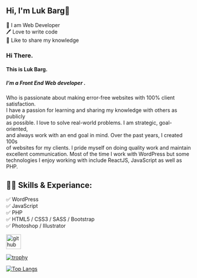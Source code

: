 
## Hi, I'm Luk Barg👋
<p>
👑 I am Web Developer <br>
🖊️ Love to write code <br> 
🎤 Like to share my knowledge </p> 

### Hi There.<br>
#### This is Luk Barg.<br>
##### I’m a Front End Web developer .<br>
Who is passionate about making error-free websites with 100% client satisfaction.<br> I have a passion for learning and sharing my knowledge with others as publicly <br>as possible. I love to solve real-world problems. I am strategic, goal-oriented,<br>and always work with an end goal in mind. Over the past years, I created 100s <br>of websites for my clients. I pride myself on doing quality work and maintain<br> excellent communication. Most of the time I work with WordPress but some <br>technologies I enjoy working with include ReactJS, JavaScript as well as PHP. <br>

## 👨‍💻 Skills & Experiance: 
✅ WordPress <br> 
✅ JavaScript <br>
✅ PHP <br>
✅ HTML5 / CSS3 / SASS / Bootstrap <br>
✅ Photoshop / Illustrator <br>


[<img src='https://cdn.jsdelivr.net/npm/simple-icons@3.0.1/icons/github.svg' alt='github' height='40'>](https://github.com/youngcoder-suvo)  


[![trophy](https://github-profile-trophy.vercel.app/?username=shovoalways)](https://github.com/ryo-ma/github-profile-trophy)

[![Top Langs](https://github-readme-stats.vercel.app/api/top-langs/?username=shovoalways)](https://github.com/anuraghazra/github-readme-stats)

